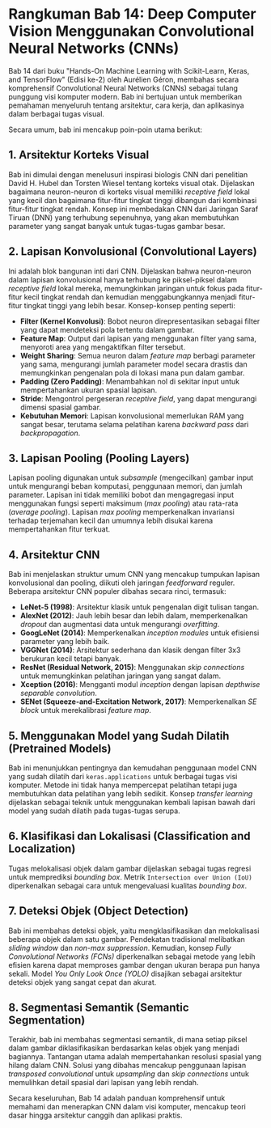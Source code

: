 # Rangkuman Bab 14: Deep Computer Vision Menggunakan Convolutional Neural Networks (CNNs)

Bab 14 dari buku "Hands-On Machine Learning with Scikit-Learn, Keras, and TensorFlow" (Edisi ke-2) oleh Aurélien Géron, membahas secara komprehensif Convolutional Neural Networks (CNNs) sebagai tulang punggung visi komputer modern. Bab ini bertujuan untuk memberikan pemahaman menyeluruh tentang arsitektur, cara kerja, dan aplikasinya dalam berbagai tugas visual.

Secara umum, bab ini mencakup poin-poin utama berikut:

## 1. Arsitektur Korteks Visual
Bab ini dimulai dengan menelusuri inspirasi biologis CNN dari penelitian David H. Hubel dan Torsten Wiesel tentang korteks visual otak. Dijelaskan bagaimana neuron-neuron di korteks visual memiliki *receptive field* lokal yang kecil dan bagaimana fitur-fitur tingkat tinggi dibangun dari kombinasi fitur-fitur tingkat rendah. Konsep ini membedakan CNN dari Jaringan Saraf Tiruan (DNN) yang terhubung sepenuhnya, yang akan membutuhkan parameter yang sangat banyak untuk tugas-tugas gambar besar.

## 2. Lapisan Konvolusional (Convolutional Layers)
Ini adalah blok bangunan inti dari CNN. Dijelaskan bahwa neuron-neuron dalam lapisan konvolusional hanya terhubung ke piksel-piksel dalam *receptive field* lokal mereka, memungkinkan jaringan untuk fokus pada fitur-fitur kecil tingkat rendah dan kemudian menggabungkannya menjadi fitur-fitur tingkat tinggi yang lebih besar. Konsep-konsep penting seperti:
* **Filter (Kernel Konvolusi)**: Bobot neuron direpresentasikan sebagai filter yang dapat mendeteksi pola tertentu dalam gambar.
* **Feature Map**: Output dari lapisan yang menggunakan filter yang sama, menyoroti area yang mengaktifkan filter tersebut.
* **Weight Sharing**: Semua neuron dalam *feature map* berbagi parameter yang sama, mengurangi jumlah parameter model secara drastis dan memungkinkan pengenalan pola di lokasi mana pun dalam gambar.
* **Padding (Zero Padding)**: Menambahkan nol di sekitar input untuk mempertahankan ukuran spasial lapisan.
* **Stride**: Mengontrol pergeseran *receptive field*, yang dapat mengurangi dimensi spasial gambar.
* **Kebutuhan Memori**: Lapisan konvolusional memerlukan RAM yang sangat besar, terutama selama pelatihan karena *backward pass* dari *backpropagation*.

## 3. Lapisan Pooling (Pooling Layers)
Lapisan pooling digunakan untuk *subsample* (mengecilkan) gambar input untuk mengurangi beban komputasi, penggunaan memori, dan jumlah parameter. Lapisan ini tidak memiliki bobot dan mengagregasi input menggunakan fungsi seperti maksimum (*max pooling*) atau rata-rata (*average pooling*). Lapisan *max pooling* memperkenalkan invariansi terhadap terjemahan kecil dan umumnya lebih disukai karena mempertahankan fitur terkuat.

## 4. Arsitektur CNN
Bab ini menjelaskan struktur umum CNN yang mencakup tumpukan lapisan konvolusional dan pooling, diikuti oleh jaringan *feedforward* reguler. Beberapa arsitektur CNN populer dibahas secara rinci, termasuk:
* **LeNet-5 (1998)**: Arsitektur klasik untuk pengenalan digit tulisan tangan.
* **AlexNet (2012)**: Jauh lebih besar dan lebih dalam, memperkenalkan *dropout* dan augmentasi data untuk mengurangi *overfitting*.
* **GoogLeNet (2014)**: Memperkenalkan *inception modules* untuk efisiensi parameter yang lebih baik.
* **VGGNet (2014)**: Arsitektur sederhana dan klasik dengan filter 3x3 berukuran kecil tetapi banyak.
* **ResNet (Residual Network, 2015)**: Menggunakan *skip connections* untuk memungkinkan pelatihan jaringan yang sangat dalam.
* **Xception (2016)**: Mengganti modul *inception* dengan lapisan *depthwise separable convolution*.
* **SENet (Squeeze-and-Excitation Network, 2017)**: Memperkenalkan *SE block* untuk merekalibrasi *feature map*.

## 5. Menggunakan Model yang Sudah Dilatih (Pretrained Models)
Bab ini menunjukkan pentingnya dan kemudahan penggunaan model CNN yang sudah dilatih dari `keras.applications` untuk berbagai tugas visi komputer. Metode ini tidak hanya mempercepat pelatihan tetapi juga membutuhkan data pelatihan yang lebih sedikit. Konsep *transfer learning* dijelaskan sebagai teknik untuk menggunakan kembali lapisan bawah dari model yang sudah dilatih pada tugas-tugas serupa.

## 6. Klasifikasi dan Lokalisasi (Classification and Localization)
Tugas melokalisasi objek dalam gambar dijelaskan sebagai tugas regresi untuk memprediksi *bounding box*. Metrik `Intersection over Union (IoU)` diperkenalkan sebagai cara untuk mengevaluasi kualitas *bounding box*.

## 7. Deteksi Objek (Object Detection)
Bab ini membahas deteksi objek, yaitu mengklasifikasikan dan melokalisasi beberapa objek dalam satu gambar. Pendekatan tradisional melibatkan *sliding window* dan *non-max suppression*. Kemudian, konsep *Fully Convolutional Networks (FCNs)* diperkenalkan sebagai metode yang lebih efisien karena dapat memproses gambar dengan ukuran berapa pun hanya sekali. Model *You Only Look Once (YOLO)* disajikan sebagai arsitektur deteksi objek yang sangat cepat dan akurat.

## 8. Segmentasi Semantik (Semantic Segmentation)
Terakhir, bab ini membahas segmentasi semantik, di mana setiap piksel dalam gambar diklasifikasikan berdasarkan kelas objek yang menjadi bagiannya. Tantangan utama adalah mempertahankan resolusi spasial yang hilang dalam CNN. Solusi yang dibahas mencakup penggunaan lapisan *transposed convolutional* untuk *upsampling* dan *skip connections* untuk memulihkan detail spasial dari lapisan yang lebih rendah.

Secara keseluruhan, Bab 14 adalah panduan komprehensif untuk memahami dan menerapkan CNN dalam visi komputer, mencakup teori dasar hingga arsitektur canggih dan aplikasi praktis.

